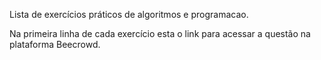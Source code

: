 Lista de exercícios práticos de algoritmos e programacao.

 Na primeira linha de cada exercício esta o link para acessar a questão na plataforma Beecrowd.